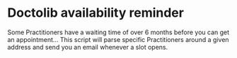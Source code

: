 # Doctolib availability reminder

Some Practitioners have a waiting time of over 6 months before you can get an appointment...
This script will parse specific Practitioners around a given address and send you an email whenever a slot opens.